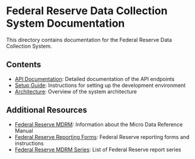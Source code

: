 















































































# Federal Reserve Data Collection System Documentation

This directory contains documentation for the Federal Reserve Data Collection System.

## Contents

- [API Documentation](api.md): Detailed documentation of the API endpoints
- [Setup Guide](setup.md): Instructions for setting up the development environment
- [Architecture](architecture.md): Overview of the system architecture

## Additional Resources

- [Federal Reserve MDRM](https://www.federalreserve.gov/data/mdrm.htm): Information about the Micro Data Reference Manual
- [Federal Reserve Reporting Forms](https://www.federalreserve.gov/apps/reportingforms): Federal Reserve reporting forms and instructions
- [Federal Reserve MDRM Series](https://www.federalreserve.gov/apps/mdrm/series): List of Federal Reserve report series















































































